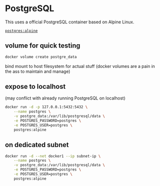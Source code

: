 # PostgreSQL

This uses a official PostgreSQL container based on Alpine Linux.

[`postgres:alpine`](https://hub.docker.com/_/postgres/)


## volume for quick testing

```sh
docker volume create postgre_data
```

bind mount to host filesystem for actual stuff (docker volumes are a pain in the ass to maintain and manage)

## expose to localhost

(may conflict with already running PostgreSQL on localhost)

```sh
docker run -d -p 127.0.0.1:5432:5432 \
    --name postgres \
    -v postgre_data:/var/lib/postgresql/data \
    -e POSTGRES_PASSWORD=postgres \
    -e POSTGRES_USER=postgres \
    postgres:alpine
```

## on dedicated subnet

```sh
docker run -d --net docker1 --ip subnet-ip \
    --name postgres \
    -v postgre_data:/var/lib/postgresql/data \
    -e POSTGRES_PASSWORD=postgres \
    -e POSTGRES_USER=postgres \
    postgres:alpine
```
